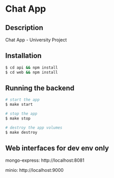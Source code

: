 # Chat App

## Description

Chat App - University Project

## Installation

```bash
$ cd api && npm install
$ cd web && npm install
```

## Running the backend

```bash
# start the app
$ make start

# stop the app
$ make stop

# destroy the app volumes
$ make destroy
```

## Web interfaces for dev env only

mongo-express: http://localhost:8081

minio: http://localhost:9000
